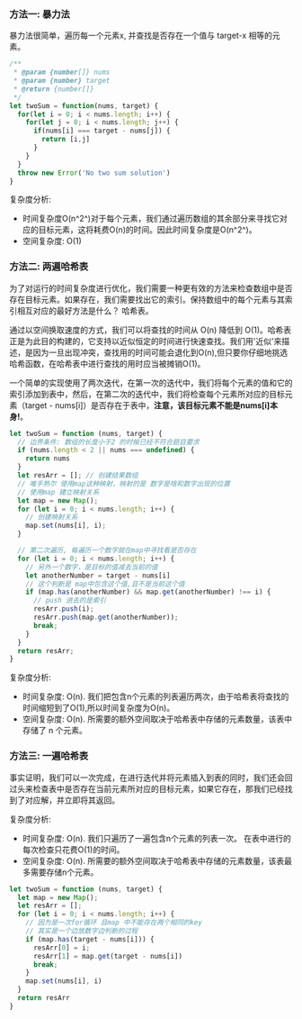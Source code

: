 ### 方法一: 暴力法

暴力法很简单，遍历每一个元素x, 并查找是否存在一个值与 target-x 相等的元素。
```js
/**
 * @param {number[]} nums
 * @param {number} target
 * @return {number[]}
 */
let twoSum = function(nums, target) {
  for(let i = 0; i < nums.length; i++) {
    for(let j = 0; i < nums.length; j++) {
      if(nums[i] === target - nums[j]) {
        return [i,j]
      }
    }
  }
  throw new Error('No two sum solution')
}
```
复杂度分析:
  * 时间复杂度O(n^2^)对于每个元素，我们通过遍历数组的其余部分来寻找它对应的目标元素，这将耗费O(n)的时间。因此时间复杂度是O(n^2^)。
  * 空间复杂度: O(1)

### 方法二: 两遍哈希表

为了对运行的时间复杂度进行优化，我们需要一种更有效的方法来检查数组中是否存在目标元素。如果存在，我们需要找出它的索引。保持数组中的每个元素与其索引相互对应的最好方法是什么？ 哈希表。

通过以空间换取速度的方式，我们可以将查找的时间从 O(n) 降低到 O(1)。哈希表正是为此目的构建的，它支持以近似恒定的时间进行快速查找。我们用'近似'来描述，是因为一旦出现冲突，查找用的时间可能会退化到O(n),但只要你仔细地挑选哈希函数，在哈希表中进行查找的用时应当被摊销O(1)。

一个简单的实现使用了两次迭代，在第一次的迭代中，我们将每个元素的值和它的索引添加到表中，然后，在第二次的迭代中，我们将检查每个元素所对应的目标元素（target - nums[i]）是否存在于表中，**注意，该目标元素不能是nums[i]本身!**。
```js
let twoSum = function (nums, target) {
  // 边界条件: 数组的长度小于2 的时候已经不符合题目要求
  if (nums.length < 2 || nums === undefined) {
    return nums
  }
  let resArr = []; // 创建结果数组
  // 唯手熟尔 使用map这种映射，映射的是 数字是啥和数字出现的位置
  // 使用map 建立映射关系
  let map = new Map();
  for (let i = 0; i < nums.length; i++) {
    // 创建映射关系
    map.set(nums[i], i);
  }

  // 第二次遍历, 每遍历一个数字就在map中寻找看是否存在
  for (let i = 0; i < nums.length; i++) {
    // 另外一个数字，是目标的值减去当前的值
    let anotherNumber = target - nums[i]
    // 这个判断是 map中包含这个值,且不是当前这个值
    if (map.has(anotherNumber) && map.get(anotherNumber) !== i) {
      // push 进去的是索引
      resArr.push(i);
      resArr.push(map.get(anotherNumber));
      break;
    }
  }
  return resArr;
}
```
复杂度分析:
  * 时间复杂度: O(n). 我们把包含n个元素的列表遍历两次，由于哈希表将查找的时间缩短到了O(1),所以时间复杂度为O(n)。
  * 空间复杂度: O(n). 所需要的额外空间取决于哈希表中存储的元素数量，该表中存储了 n 个元素。 


### 方法三: 一遍哈希表

事实证明，我们可以一次完成，在进行迭代并将元素插入到表的同时，我们还会回过头来检查表中是否存在当前元素所对应的目标元素，如果它存在，那我们已经找到了对应解，并立即将其返回。

复杂度分析:
  * 时间复杂度: O(n). 我们只遍历了一遍包含n个元素的列表一次。 在表中进行的每次检查只花费O(1)的时间。
  * 空间复杂度: O(n). 所需要的额外空间取决于哈希表中存储的元素数量，该表最多需要存储n个元素。
```js
let twoSum = function (nums, target) {
  let map = new Map();
  let resArr = [];
  for (let i = 0; i < nums.length; i++) {
    // 因为是一次for循环 且map 中不能存在两个相同的key
    // 其实是一个边放数字边判断的过程
    if (map.has(target - nums[i])) {
      resArr[0] = i;
      resArr[1] = map.get(target - nums[i])
      break;
    }
    map.set(nums[i], i)
  }
  return resArr
}
```